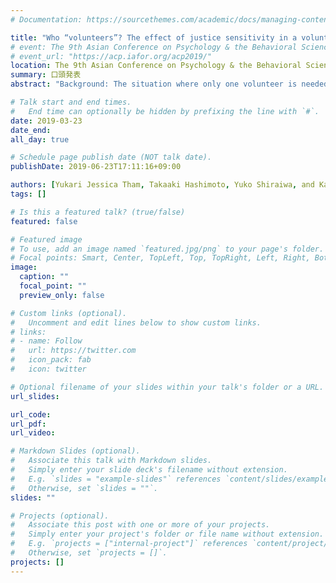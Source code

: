 ```yaml
---
# Documentation: https://sourcethemes.com/academic/docs/managing-content/

title: "Who “volunteers”? The effect of justice sensitivity in a volunteer’s dilemma at a university dorm"
# event: The 9th Asian Conference on Psychology & the Behavioral Sciences
# event_url: "https://acp.iafor.org/acp2019/"
location: The 9th Asian Conference on Psychology & the Behavioral Sciences (Tokyo, Japan)
summary: 口頭発表
abstract: "Background: The situation where only one volunteer is needed to provide the group benefit is known as the “volunteer’s dilemma” (Diekmann, 1985). If someone volunteers, everyone benefits, but if nobody does, everyone suffers. It is rational to be the only volunteer when nobody else steps forward, and to freeride when others volunteer. Yet, based on studies of justice sensitivity (Schmitt et al., 2010), we hypothesize that people make irrational decisions: When those high in self-oriented justice sensitivity find that nobody is going to volunteer, they will avoid being the only volunteer because it seems unfair. When those high in other-oriented justice sensitivity find that someone is going to volunteer, they will also volunteer so as not to let the other person be the only one who pays for the cost of volunteering. Method: We conducted a vignette experiment (n=97). The participants completed Justice Sensitivity Inventory, and read a vignette about an everyday problem of a volunteer’s dilemma which often happens at a university dorm. They were divided into two conditions: one (out of six) member always volunteers in the vignette vs. nobody volunteers. The participants were asked how likely they would volunteer in the situation. Results: The hypotheses were partly supported; how likely people would volunteer was predicted by other-oriented justice sensitivity (β=.34, p<.01), but not by self-oriented justice sensitivity (β=-.04, n.s.) regardless of the condition. This result suggests that other-oriented justice sensitivity might be a strong predictor of a behavior (i.e., to volunteer or not) in a volunteer’s dilemma."

# Talk start and end times.
#   End time can optionally be hidden by prefixing the line with `#`.
date: 2019-03-23
date_end:
all_day: true

# Schedule page publish date (NOT talk date).
publishDate: 2019-06-23T17:11:16+09:00

authors: [Yukari Jessica Tham, Takaaki Hashimoto, Yuko Shiraiwa, and Kaori Karasawa]
tags: []

# Is this a featured talk? (true/false)
featured: false

# Featured image
# To use, add an image named `featured.jpg/png` to your page's folder. 
# Focal points: Smart, Center, TopLeft, Top, TopRight, Left, Right, BottomLeft, Bottom, BottomRight.
image:
  caption: ""
  focal_point: ""
  preview_only: false

# Custom links (optional).
#   Uncomment and edit lines below to show custom links.
# links:
# - name: Follow
#   url: https://twitter.com
#   icon_pack: fab
#   icon: twitter

# Optional filename of your slides within your talk's folder or a URL.
url_slides:

url_code:
url_pdf:
url_video:

# Markdown Slides (optional).
#   Associate this talk with Markdown slides.
#   Simply enter your slide deck's filename without extension.
#   E.g. `slides = "example-slides"` references `content/slides/example-slides.md`.
#   Otherwise, set `slides = ""`.
slides: ""

# Projects (optional).
#   Associate this post with one or more of your projects.
#   Simply enter your project's folder or file name without extension.
#   E.g. `projects = ["internal-project"]` references `content/project/deep-learning/index.md`.
#   Otherwise, set `projects = []`.
projects: []
---
```

